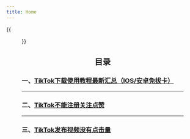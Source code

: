 ```yaml
---
title: Home
---
```


{{<figure src="https://www.z4a.net/images/2021/11/18/srchttp___gwap.io_hosted_images_58_2d5a67162243b3ad9d36c36e69f8c7_Is-TikTok-Right-For-Your-Brand-Header.pngreferhttp___gwap.jpg" title="国际版抖音" width="400">}}

## <center>**目录**</center>

###  一、[**TikTok下载使用教程最新汇总（IOS/安卓免拔卡）**](http://localhost:54519/en/2021/11/17/tiktok-ios%E8%8B%B9%E6%9E%9C%E6%89%8B%E6%9C%BA11%E6%9C%88%E6%9C%80%E6%96%B0%E4%B8%8B%E8%BD%BD%E4%BD%BF%E7%94%A8%E6%95%99%E7%A8%8B%E5%85%8D%E6%8B%94%E5%8D%A1/)

---

### 二、[**TikTok不能注册关注点赞**](http://localhost:54519/en/2021/11/19/second-post/)

---

### 三、[**TikTok发布视频没有点击量**](http://localhost:54519/en/2021/11/18/road-not-taken/)








